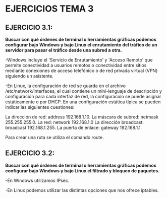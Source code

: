 # **EJERCICIOS TEMA 3**

## **EJERCICIO 3.1:**

**Buscar con qué órdenes de terminal o herramientas gráficas podemos configurar bajo Windows y bajo Linux el enrutamiento del tráfico de un servidor para pasar el tráfico desde una subred a otra.**


-Windows incluye el 'Servicio de Enrutamiento' y 'Acceso Remoto' que permite conectividad a usuarios remotos o conectividad entre sitios mediante conexiones de acceso telefónico o de red privada virtual (VPN) siguiendo un asistente.

-En Linux, la configuración de red se guarda en el archivo /etc/network/interfaces, el cual contiene un mini-lenguaje de descripción y configuración para cada interfaz de red, la configuración se puede asignar estáticamente o por DHCP. En una configuración estática típica se pueden indicar las siguientes cuestiones:

La dirección de red: address 192.168.1.10.
La máscara de subred: netmask 255.255.255.0.
La red: network 192.168.1.0
La dirección broadcast: broadcast 192.168.1.255.
La puerta de enlace: gateway 192.168.1.1.

Para crear una ruta se utiliza el comando route.


## **EJERCICIO 3.2:**

**Buscar con qué órdenes de terminal o herramientas gráficas podemos configurar bajo Windows y bajo Linux el filtrado y bloqueo de paquetes.**

-En Windows utilizamos IPsec.

-En Linux podemos utilizar las distintas opciones que nos ofrece iptables.


